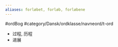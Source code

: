 ```yaml
---
aliases: forløbet, forløb, forløbene
---
```

#ordBog #category/Dansk/ordklasse/navneord/t-ord 

- 过程, 历程
- 进展